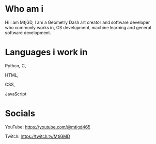 Who am i
======================
Hi i am MtjGD, I am a Geometry Dash art creator and software developer who commonly works in, OS development, machine learning and general software development.

Languages i work in
======================
Python,
C,

HTML,

CSS,

JavaScript

Socials
=====================
YouTube: https://youtube.com/@mtjgd465

Twitch: https://twitch.tv/MtjGMD
